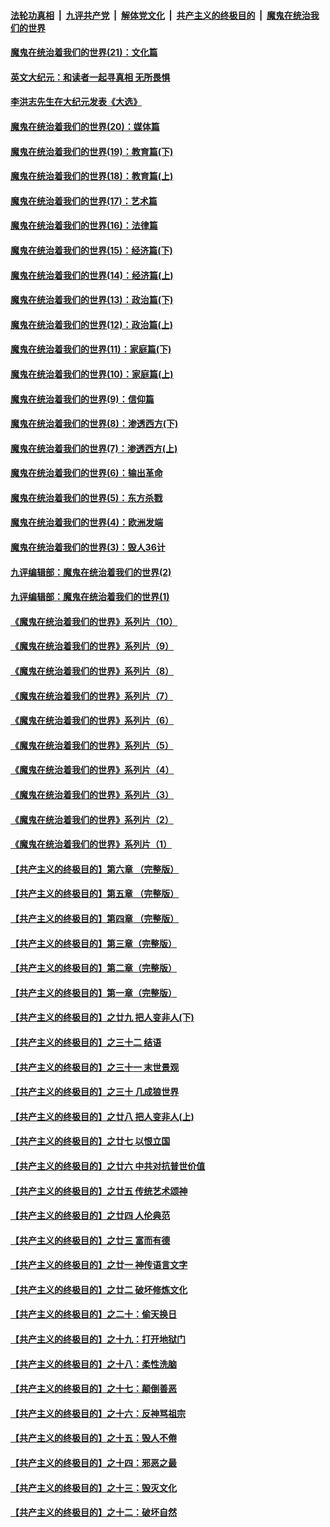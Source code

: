####  [法轮功真相](../../../../basic/blob/master/README.md?t=11292002) &nbsp;|&nbsp; [九评共产党](../../../../9ping.md/blob/master/README.md?t=11292002) &nbsp;|&nbsp; [解体党文化](../../../../jtdwh.md/blob/master/README.md?t=11292002)  &nbsp;|&nbsp; [共产主义的终极目的](../../../../gczydzjmd.md/blob/master/README.md?t=11292002) &nbsp;|&nbsp; [魔鬼在统治我们的世界](../../../../mgztzwmdsj.md/blob/master/README.md?t=11292002) 

#### [魔鬼在统治着我们的世界(21)：文化篇](../pages/nsc422/n10597706.md?t=11292002) 

#### [英文大纪元：和读者一起寻真相 无所畏惧](../pages/nsc422/n12542027.md?t=11292002) 

#### [李洪志先生在大纪元发表《大选》](../pages/nsc422/n12534746.md?t=11292002) 

#### [魔鬼在统治着我们的世界(20)：媒体篇](../pages/nsc422/n10586579.md?t=11292002) 

#### [魔鬼在统治着我们的世界(19)：教育篇(下)](../pages/nsc422/n10564808.md?t=11292002) 

#### [魔鬼在统治着我们的世界(18)：教育篇(上)](../pages/nsc422/n10526970.md?t=11292002) 

#### [魔鬼在统治着我们的世界(17)：艺术篇](../pages/nsc422/n10499093.md?t=11292002) 

#### [魔鬼在统治着我们的世界(16)：法律篇](../pages/nsc422/n10485969.md?t=11292002) 

#### [魔鬼在统治着我们的世界(15)：经济篇(下)](../pages/nsc422/n10469975.md?t=11292002) 

#### [魔鬼在统治着我们的世界(14)：经济篇(上)](../pages/nsc422/n10457370.md?t=11292002) 

#### [魔鬼在统治着我们的世界(13)：政治篇(下)](../pages/nsc422/n10448270.md?t=11292002) 

#### [魔鬼在统治着我们的世界(12)：政治篇(上)](../pages/nsc422/n10444576.md?t=11292002) 

#### [魔鬼在统治着我们的世界(11)：家庭篇(下)](../pages/nsc422/n10440961.md?t=11292002) 

#### [魔鬼在统治着我们的世界(10)：家庭篇(上)](../pages/nsc422/n10435448.md?t=11292002) 

#### [魔鬼在统治着我们的世界(9)：信仰篇](../pages/nsc422/n10432159.md?t=11292002) 

#### [魔鬼在统治着我们的世界(8)：渗透西方(下)](../pages/nsc422/n10429603.md?t=11292002) 

#### [魔鬼在统治着我们的世界(7)：渗透西方(上)](../pages/nsc422/n10426013.md?t=11292002) 

#### [魔鬼在统治着我们的世界(6)：输出革命](../pages/nsc422/n10421536.md?t=11292002) 

#### [魔鬼在统治着我们的世界(5)：东方杀戮](../pages/nsc422/n10417707.md?t=11292002) 

#### [魔鬼在统治着我们的世界(4)：欧洲发端](../pages/nsc422/n10414890.md?t=11292002) 

#### [魔鬼在统治着我们的世界(3)：毁人36计](../pages/nsc422/n10411583.md?t=11292002) 

#### [九评编辑部：魔鬼在统治着我们的世界(2)](../pages/nsc422/n10410036.md?t=11292002) 

#### [九评编辑部：魔鬼在统治着我们的世界(1)](../pages/nsc422/n10406825.md?t=11292002) 

#### [《魔鬼在统治着我们的世界》系列片（10）](../pages/nsc422/n12292670.md?t=11292002) 

#### [《魔鬼在统治着我们的世界》系列片（9）](../pages/nsc422/n12290859.md?t=11292002) 

#### [《魔鬼在统治着我们的世界》系列片（8）](../pages/nsc422/n12287445.md?t=11292002) 

#### [《魔鬼在统治着我们的世界》系列片（7）](../pages/nsc422/n12283425.md?t=11292002) 

#### [《魔鬼在统治着我们的世界》系列片（6）](../pages/nsc422/n12282314.md?t=11292002) 

#### [《魔鬼在统治着我们的世界》系列片（5）](../pages/nsc422/n12281419.md?t=11292002) 

#### [《魔鬼在统治着我们的世界》系列片（4）](../pages/nsc422/n12274024.md?t=11292002) 

#### [《魔鬼在统治着我们的世界》系列片（3）](../pages/nsc422/n12271322.md?t=11292002) 

#### [《魔鬼在统治着我们的世界》系列片（2）](../pages/nsc422/n12269049.md?t=11292002) 

#### [《魔鬼在统治着我们的世界》系列片（1）](../pages/nsc422/n12267575.md?t=11292002) 

#### [【共产主义的终极目的】第六章 （完整版）](../pages/nsc422/n11428913.md?t=11292002) 

#### [【共产主义的终极目的】第五章 （完整版）](../pages/nsc422/n11428912.md?t=11292002) 

#### [【共产主义的终极目的】第四章 （完整版）](../pages/nsc422/n11428907.md?t=11292002) 

#### [【共产主义的终极目的】第三章（完整版）](../pages/nsc422/n11428848.md?t=11292002) 

#### [【共产主义的终极目的】第二章（完整版）](../pages/nsc422/n11428831.md?t=11292002) 

#### [【共产主义的终极目的】第一章（完整版）](../pages/nsc422/n11417651.md?t=11292002) 

#### [【共产主义的终极目的】之廿九 把人变非人(下)](../pages/nsc422/n11344140.md?t=11292002) 

#### [【共产主义的终极目的】之三十二 结语](../pages/nsc422/n11360535.md?t=11292002) 

#### [【共产主义的终极目的】之三十一 末世景观](../pages/nsc422/n11351129.md?t=11292002) 

#### [【共产主义的终极目的】之三十 几成狼世界](../pages/nsc422/n11348280.md?t=11292002) 

#### [【共产主义的终极目的】之廿八 把人变非人(上)](../pages/nsc422/n11340492.md?t=11292002) 

#### [【共产主义的终极目的】之廿七 以恨立国](../pages/nsc422/n11336944.md?t=11292002) 

#### [【共产主义的终极目的】之廿六 中共对抗普世价值](../pages/nsc422/n11324785.md?t=11292002) 

#### [【共产主义的终极目的】之廿五 传统艺术颂神](../pages/nsc422/n11296396.md?t=11292002) 

#### [【共产主义的终极目的】之廿四 人伦典范](../pages/nsc422/n11296397.md?t=11292002) 

#### [【共产主义的终极目的】之廿三 富而有德](../pages/nsc422/n11283598.md?t=11292002) 

#### [【共产主义的终极目的】之廿一 神传语言文字](../pages/nsc422/n11263265.md?t=11292002) 

#### [【共产主义的终极目的】之廿二 破坏修炼文化](../pages/nsc422/n11245728.md?t=11292002) 

#### [【共产主义的终极目的】之二十：偷天换日](../pages/nsc422/n11238846.md?t=11292002) 

#### [【共产主义的终极目的】之十九：打开地狱门](../pages/nsc422/n11206376.md?t=11292002) 

#### [【共产主义的终极目的】之十八：柔性洗脑](../pages/nsc422/n11199994.md?t=11292002) 

#### [【共产主义的终极目的】之十七：颠倒善恶](../pages/nsc422/n11179782.md?t=11292002) 

#### [【共产主义的终极目的】之十六：反神骂祖宗](../pages/nsc422/n11166798.md?t=11292002) 

#### [【共产主义的终极目的】之十五：毁人不倦](../pages/nsc422/n11166792.md?t=11292002) 

#### [【共产主义的终极目的】之十四：邪恶之最](../pages/nsc422/n11150249.md?t=11292002) 

#### [【共产主义的终极目的】之十三：毁灭文化](../pages/nsc422/n11135227.md?t=11292002) 

#### [【共产主义的终极目的】之十二：破坏自然](../pages/nsc422/n11135214.md?t=11292002) 

